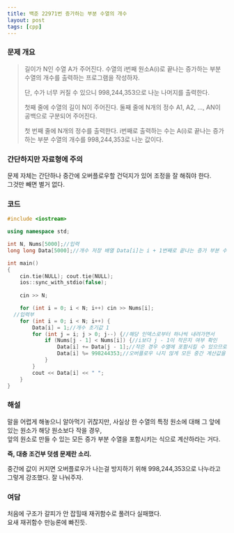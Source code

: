 ```yaml
---
title: 백준 22971번 증가하는 부분 수열의 개수
layout: post
tags: [cpp]
---
```

### 문제 개요
> 길이가 N인 수열 A가 주어진다. 수열의 i번째 원소A(i)로 끝나는 증가하는 부분 수열의 개수를 출력하는 프로그램을 작성하자.
> 
> 단, 수가 너무 커질 수 있으니 998,244,353으로 나눈 나머지를 출력한다.
>
> 첫째 줄에 수열의 길이 N이 주어진다.
> 둘째 줄에 N개의 정수 A1, A2, ..., AN이 공백으로 구분되어 주어진다.
>
> 첫 번째 줄에 N개의 정수를 출력한다.
> i번째로 출력하는 수는 A(i)로 끝나는 증가하는 부분 수열의 개수를 998,244,353로 나눈 값이다.

### 간단하지만 자료형에 주의
문제 자체는 간단하나 중간에 오버플로우할 건덕지가 있어 조정을 잘 해줘야 한다.  
그것만 빼면 별거 없다.
### 코드
```c++
#include <iostream>

using namespace std;

int N, Nums[5000];//입력
long long Data[5000];//개수 저장 배열 Data[i]는 i + 1번째로 끝나는 증가 부분 수열 개수

int main()
{
	cin.tie(NULL); cout.tie(NULL);
	ios::sync_with_stdio(false);
	
	cin >> N;

	for (int i = 0; i < N; i++) cin >> Nums[i];
  //입력부
	for (int i = 0; i < N; i++) {
		Data[i] = 1;//개수 초기값 1
		for (int j = i; j > 0; j--) {//해당 인덱스로부터 하나씩 내려가면서
			if (Nums[j - 1] < Nums[i]) {//i보다 j - 1이 작은지 여부 확인  
				Data[i] += Data[j - 1];//작은 경우 수열에 포함시킬 수 있으므로, Data[j - 1]만큼을 Data[i]에 더해준다.
				Data[i] %= 998244353;//오버플로우 나지 않게 모든 중간 계산값을 지정 숫자로 나눠야 함.
			}
		}
		cout << Data[i] << " ";
	}
}
```
### 해설
말을 어렵게 해놓으니 알아먹기 귀찮지만, 사실상 한 수열의 특정 원소에 대해 그 앞에 있는 원소가 해당 원소보다 작을 경우,  
앞의 원소로 만들 수 있는 모든 증가 부분 수열을 포함시키는 식으로 계산하라는 거다.  

**즉, 대충 조건부 덧셈 문제란 소리.**

중간에 값이 커지면 오버플로우가 나는걸 방지하기 위해 998,244,353으로 나누라고 그렇게 강조했다. 잘 나눠주자.
### 여담
처음에 구조가 갈피가 안 잡힐때 재귀함수로 풀려다 실패했다.  
요새 재귀함수 만능론에 빠진듯.

